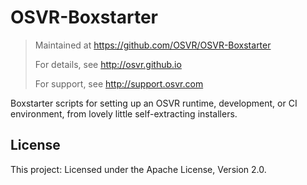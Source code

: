 # OSVR-Boxstarter

> Maintained at <https://github.com/OSVR/OSVR-Boxstarter>
>
> For details, see <http://osvr.github.io>
>
> For support, see <http://support.osvr.com>

Boxstarter scripts for setting up an OSVR runtime, development, or CI environment, from lovely little self-extracting installers.

## License

This project: Licensed under the Apache License, Version 2.0.